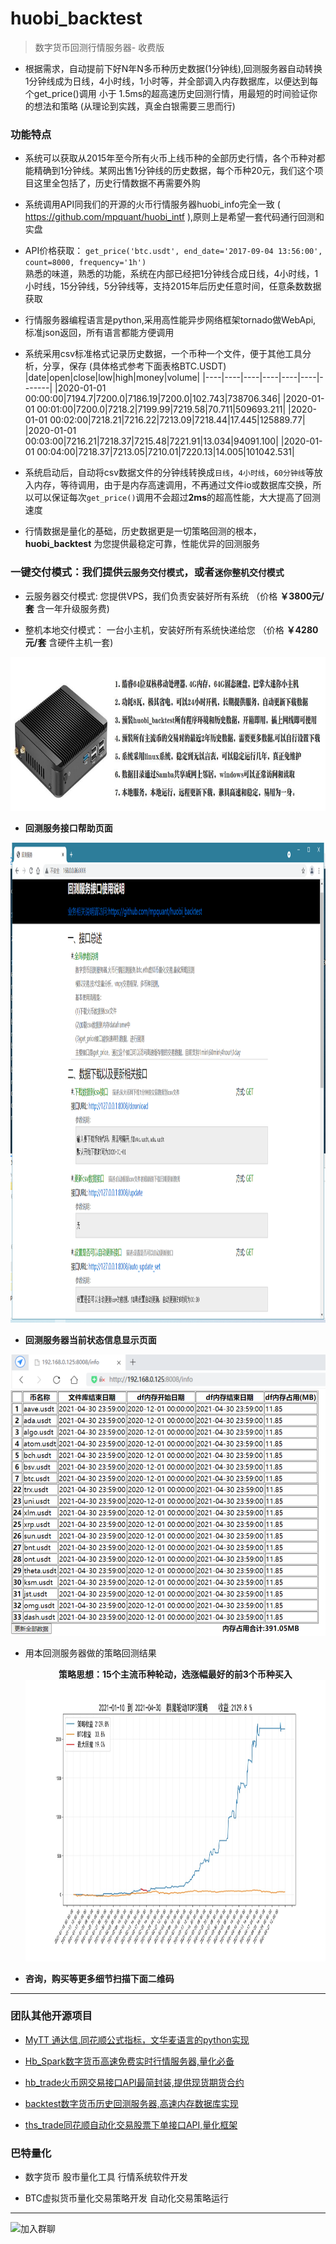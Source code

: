 # huobi_backtest
> 数字货币回测行情服务器- 收费版

* 根据需求，自动提前下好N年N多币种历史数据(1分钟线),回测服务器自动转换1分钟线成为日线，4小时线，1小时等，并全部调入内存数据库，以便达到每个get_price()调用 小于 1.5ms的超高速历史回测行情，用最短的时间验证你的想法和策略 (从理论到实践，真金白银需要三思而行) 

### 功能特点
* 系统可以获取从2015年至今所有火币上线币种的全部历史行情，各个币种对都能精确到1分钟线。某网出售1分钟线的历史数据，每个币种20元，我们这个项目这里全包括了，历史行情数据不再需要外购

* 系统调用API同我们的开源的火币行情服务器huobi_info完全一致 ( https://github.com/mpquant/huobi_intf ),原则上是希望一套代码通行回测和实盘

* API价格获取： `get_price('btc.usdt', end_date='2017-09-04 13:56:00', count=8000, frequency='1h')`   
  熟悉的味道，熟悉的功能，系统在内部已经把1分钟线合成日线，4小时线，1小时线，15分钟线，5分钟线等，支持2015年后历史任意时间，任意条数数据获取

* 行情服务器编程语言是python,采用高性能异步网络框架tornado做WebApi, 标准json返回，所有语言都能方便调用

* 系统采用csv标准格式记录历史数据，一个币种一个文件，便于其他工具分析，分享，保存 (具体格式参考下面表格BTC.USDT)
    |date|open|close|low|high|money|volume|
    |----|----|----|----|----|----|-------|
    |2020-01-01 00:00:00|7194.7|7200.0|7186.19|7200.0|102.743|738706.346|
    |2020-01-01 00:01:00|7200.0|7218.2|7199.99|7219.58|70.711|509693.211|
    |2020-01-01 00:02:00|7218.21|7216.22|7213.09|7218.44|17.445|125889.77|
    |2020-01-01 00:03:00|7216.21|7218.37|7215.48|7221.91|13.034|94091.100|
    |2020-01-01 00:04:00|7218.37|7213.05|7210.01|7220.13|14.005|101042.531|

*  系统启动后，自动将csv数据文件的分钟线转换成`日线`，`4小时线`，`60分钟线`等放入内存，等待调用，由于是内存高速调用，不再通过文件io或数据库交换，所以可以保证每次`get_price()`调用不会超过**2ms**的超高性能，大大提高了回测速度

* 行情数据是量化的基础，历史数据更是一切策略回测的根本，**huobi_backtest** 为您提供最稳定可靠，性能优异的回测服务

### 一键交付模式：我们提供`云服务交付模式`，或者`迷你整机交付模式`
* 云服务器交付模式:  您提供VPS，我们负责安装好所有系统 （价格 **￥3800元/套** 含一年升级服务费)

* 整机本地交付模式： 一台小主机，安装好所有系统快递给您 （价格 **￥4280元/套** 含硬件主机一套)
<div  align="center"> <img src="./img/backtest1.jpg" width = "800" height = "246" /> </div>





* **回测服务接口帮助页面**
<div  align="center"> <img src="./img/index.png" width = "1024" height = "768" /> </div>

* **回测服务器当前状态信息显示页面**
<div  align="center"> <img src="./img/info.png" width = "600" height = "450" /> </div>

* 用本回测服务器做的策略回测结果

  <div  align="center"><b>策略思想：15个主流币种轮动，选涨幅最好的前3个币种买入</b></div>
  <div  align="center"> <img src="./img/H103.jpg" width = "1000" height = "450" /> </div>




* **咨询，购买等更多细节扫描下面二维码**

----------------------------------------------------

### 团队其他开源项目
* [MyTT 通达信,同花顺公式指标，文华麦语言的python实现](https://github.com/mpquant/MyTT)

* [Hb_Spark数字货币高速免费实时行情服务器,量化必备](https://github.com/mpquant/huobi_intf)

* [hb_trade火币网交易接口API最简封装,提供现货期货合约](https://github.com/mpquant/huobi_trade)

* [backtest数字货币历史回测服务器,高速内存数据库实现](https://github.com/mpquant/huobi_backtest)

* [ths_trade同花顺自动化交易股票下单接口API,量化框架](https://github.com/mpquant/ths_trade)


### 巴特量化
* 数字货币 股市量化工具 行情系统软件开发

* BTC虚拟货币量化交易策略开发 自动化交易策略运行

----------------------------------------------------

![加入群聊](https://github.com/mpquant/huobi_intf/blob/main/img/qrcode.png) 
